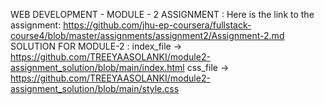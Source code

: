 WEB DEVELOPMENT -
MODULE - 2 ASSIGNMENT :
Here is the link to the assignment: 
https://github.com/jhu-ep-coursera/fullstack-course4/blob/master/assignments/assignment2/Assignment-2.md
SOLUTION FOR MODULE-2 : 
index_file -> https://github.com/TREEYAASOLANKI/module2-assignment_solution/blob/main/index.html
css_file -> https://github.com/TREEYAASOLANKI/module2-assignment_solution/blob/main/style.css
